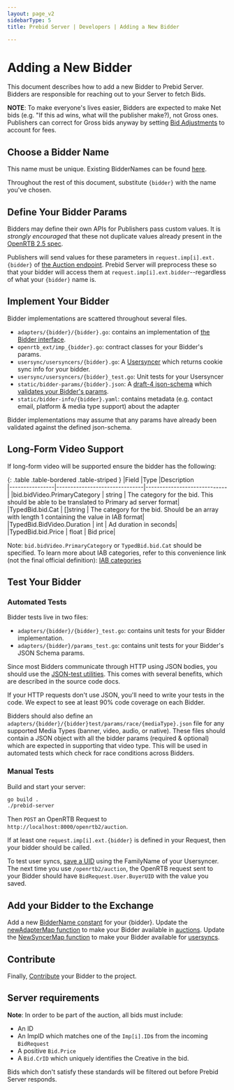 ```yaml
---
layout: page_v2
sidebarType: 5
title: Prebid Server | Developers | Adding a New Bidder

---
```


# Adding a New Bidder

This document describes how to add a new Bidder to Prebid Server. Bidders are responsible for reaching out to your Server to fetch Bids.

**NOTE**: To make everyone's lives easier, Bidders are expected to make Net bids (e.g. "If this ad wins, what will the publisher make?), not Gross ones.
Publishers can correct for Gross bids anyway by setting [Bid Adjustments](../endpoints/openrtb2/auction.html#bid-adjustments) to account for fees.

## Choose a Bidder Name

This name must be unique. Existing BidderNames can be found [here](https://github.com/prebid/prebid-server/blob/master/openrtb_ext/bidders.go).

Throughout the rest of this document, substitute `{bidder}` with the name you've chosen.

## Define Your Bidder Params

Bidders may define their own APIs for Publishers pass custom values. It is _strongly encouraged_ that these not
duplicate values already present in the [OpenRTB 2.5 spec](https://www.iab.com/wp-content/uploads/2016/03/OpenRTB-API-Specification-Version-2-5-FINAL.pdf).

Publishers will send values for these parameters in `request.imp[i].ext.{bidder}` of
[the Auction endpoint](../endpoints/openrtb2/auction.html). Prebid Server will preprocess these so that
your bidder will access them at `request.imp[i].ext.bidder`--regardless of what your `{bidder}` name is.

## Implement Your Bidder

Bidder implementations are scattered throughout several files.

- `adapters/{bidder}/{bidder}.go`: contains an implementation of [the Bidder interface](https://github.com/prebid/prebid-server/blob/master/adapters/bidder.go).
- `openrtb_ext/imp_{bidder}.go`: contract classes for your Bidder's params.
- `usersync/usersyncers/{bidder}.go`: A [Usersyncer](https://github.com/prebid/prebid-server/blob/master/usersync/usersync.go) which returns cookie sync info for your bidder.
- `usersync/usersyncers/{bidder}_test.go`: Unit tests for your Usersyncer
- `static/bidder-params/{bidder}.json`: A [draft-4 json-schema](https://spacetelescope.github.io/understanding-json-schema/) which [validates your Bidder's params](https://www.jsonschemavalidator.net/).
- `static/bidder-info/{bidder}.yaml`: contains metadata (e.g. contact email, platform & media type support) about the adapter

Bidder implementations may assume that any params have already been validated against the defined json-schema.

## Long-Form Video Support
If long-form video will be supported ensure the bidder has the following:

{: .table .table-bordered .table-striped }
|Field          |Type                           |Description                       
|----------------|-------------------------------|-----------------------------|
|bid.bidVideo.PrimaryCategory | string | The category for the bid. This should be able to be translated to Primary ad server format|           
|TypedBid.bid.Cat | []string | The category for the bid. Should be an array with length 1 containing the value in IAB format|            
|TypedBid.BidVideo.Duration | int | Ad duration in seconds|
|TypedBid.bid.Price | float | Bid price|

Note: `bid.bidVideo.PrimaryCategory` or `TypedBid.bid.Cat` should be specified.
To learn more about IAB categories, refer to this convenience link (not the final official definition): [IAB categories](https://adtagmacros.com/list-of-iab-categories-for-advertisement/)

## Test Your Bidder

### Automated Tests

Bidder tests live in two files:

- `adapters/{bidder}/{bidder}_test.go`: contains unit tests for your Bidder implementation.
- `adapters/{bidder}/params_test.go`: contains unit tests for your Bidder's JSON Schema params.

Since most Bidders communicate through HTTP using JSON bodies, you should
use the [JSON-test utilities](https://github.com/prebid/prebid-server/blob/master/adapters/adapterstest/test_json.go).
This comes with several benefits, which are described in the source code docs.

If your HTTP requests don't use JSON, you'll need to write your tests in the code.
We expect to see at least 90% code coverage on each Bidder.

Bidders should also define an `adapters/{bidder}/{bidder}test/params/race/{mediaType}.json` file for any supported
Media Types (banner, video, audio, or native). These files should contain a JSON object with all the bidder params
(required & optional) which are expected in supporting that video type. This will be used in automated tests which
check for race conditions across Bidders.

### Manual Tests

Build and start your server:

```bash
go build .
./prebid-server
```

Then `POST` an OpenRTB Request to `http://localhost:8000/openrtb2/auction`.

If at least one `request.imp[i].ext.{bidder}` is defined in your Request,
then your bidder should be called.

To test user syncs, [save a UID](../endpoints/setuid.html) using the FamilyName of your Usersyncer.
The next time you use `/openrtb2/auction`, the OpenRTB request sent to your Bidder should have
`BidRequest.User.BuyerUID` with the value you saved.

## Add your Bidder to the Exchange

Add a new [BidderName constant](https://github.com/prebid/prebid-server/blob/master/openrtb_ext/bidders.go) for your {bidder}.
Update the [newAdapterMap function](https://github.com/prebid/prebid-server/blob/master/exchange/adapter_map.go) to make your Bidder available in [auctions](../endpoints/openrtb2/auction.html).
Update the [NewSyncerMap function](https://github.com/prebid/prebid-server/blob/master/usersync/usersync.go) to make your Bidder available for [usersyncs](../endpoints/setuid.html).

## Contribute

Finally, [Contribute](https://github.com/prebid/prebid-server/blob/master/docs/developers/contributing.md) your Bidder to the project.

## Server requirements

**Note**: In order to be part of the auction, all bids must include:

- An ID
- An ImpID which matches one of the `Imp[i].ID`s from the incoming `BidRequest`
- A positive `Bid.Price`
- A `Bid.CrID` which uniquely identifies the Creative in the bid.

Bids which don't satisfy these standards will be filtered out before Prebid Server responds.
